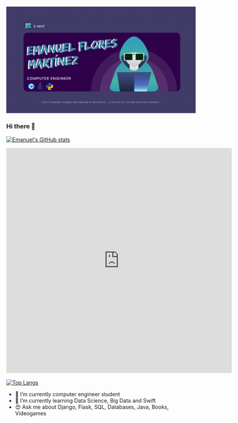 [![Header](https://github.com/e-muf/e-muf/blob/main/readme_header.gif "Header")](https://www.linkedin.com/in/emnl-fmtz/)


### Hi there 👋

[![Emanuel's GitHub stats](https://github-readme-stats.vercel.app/api?username=e-muf&show_icons=true&theme=radical)](https://github.com/e-muf/github-readme-stats)

<iframe width="600" height="600" src="https://ionicabizau.github.io/github-profile-languages/api.html?e-muf" frameborder="0"></iframe>

[![Top Langs](https://github-readme-stats.vercel.app/api/top-langs/?username=e-muf&layout=compact&theme=radical&hide=html,css,scss)](https://github.com/e-muf/github-readme-stats)


- 🔭 I’m currently computer engineer student
- 🌱 I’m currently learning Data Science, Big Data and Swift
- 😍 Ask me about Django, Flask, SQL, Databases, Java, Books, Videogames 